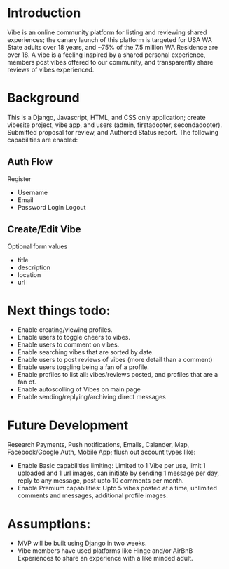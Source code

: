 # Introduction
Vibe is an online community platform for listing and reviewing shared experiences; the canary launch of this platform is targeted for USA WA State adults over 18 years, and ~75% of the 7.5 million WA Residence are over 18. A vibe is a feeling inspired by a shared personal experience, members post vibes offered to our community, and transparently share reviews of vibes experienced. 

# Background
This is a Django, Javascript, HTML, and CSS only application; create vibesite project, vibe app, and users (admin, firstadopter, secondadopter). Submitted proposal for review, and Authored Status report. The following capabilities are enabled:

## Auth Flow
Register
- Username
- Email
- Password
Login
Logout

## Create/Edit Vibe
Optional form values
- title
- description
- location
- url

# Next things todo:
- Enable creating/viewing profiles.
- Enable users to toggle cheers to vibes.
- Enable users to comment on vibes.
- Enable searching vibes that are sorted by date.
- Enable users to post reviews of vibes (more detail than a comment)
- Enable users toggling being a fan of a profile.
- Enable profiles to list all: vibes/reviews posted, and profiles that are a fan of.
- Enable autoscolling of Vibes on main page
- Enable sending/replying/archiving direct messages


# Future Development
Research Payments, Push notifications, Emails, Calander, Map, Facebook/Google Auth, Mobile App; flush out account types like: 
- Enable Basic capabilities limiting: Limited to 1 Vibe per use, limit 1 uploaded and 1 url images, can initiate by sending 1 message per day, reply to any message, post upto 10 comments per month.
- Enable Premium capabilities: Upto 5 vibes posted at a time, unlimited comments and messages, additional profile images.

# Assumptions:
- MVP will be built using Django in two weeks.
- Vibe members have used platforms like Hinge and/or AirBnB Experiences to share an experience with a like minded adult.
